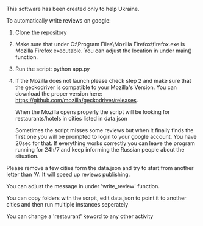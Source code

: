 This software has been created only to help Ukraine.

To automatically write reviews on google:

1. Clone the repository
2. Make sure that under C:\Program Files\Mozilla Firefox\firefox.exe is Mozilla Firefox executable. You can adjust the location in under main() function.
3. Run the script: python app.py
4. If the Mozilla does not launch please check step 2 and make sure that the geckodriver is compatible to your Mozilla's Version.
   You can download the proper version here: https://github.com/mozilla/geckodriver/releases.

   When the Mozilla opens properly the script will be looking for restaurants/hotels in cities listed in data.json

   Sometimes the script misses some reviews but when it finally finds the first one you will be prompted to login to your google account. You have 20sec for that.
   If everything works correctly you can leave the program running for 24h/7 and keep informing the Russian people about the situation.

Please remove a few cities form the data.json and try to start from another letter than 'A'. It will speed up reviews publishing.

You can adjust the message in under 'write_review' function.


You can copy folders with the scrpit, edit data.json to point it to another cities and then run multiple instances seperately


You can change a 'restaurant' keword to any other activity
